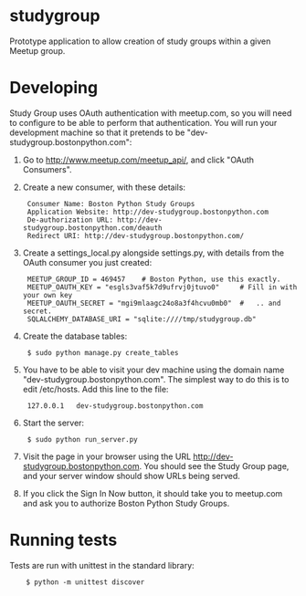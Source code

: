 studygroup
==========

Prototype application to allow creation of study groups within a given Meetup
group.


Developing
==========

Study Group uses OAuth authentication with meetup.com, so you will need to
configure to be able to perform that authentication.  You will run your
development machine so that it pretends to be
"dev-studygroup.bostonpython.com":

1. Go to http://www.meetup.com/meetup_api/, and click "OAuth Consumers".

2. Create a new consumer, with these details:

        Consumer Name: Boston Python Study Groups
        Application Website: http://dev-studygroup.bostonpython.com
        De-authorization URL: http://dev-studygroup.bostonpython.com/deauth
        Redirect URI: http://dev-studygroup.bostonpython.com/

3. Create a settings_local.py alongside settings.py, with details from the
    OAuth consumer you just created:

        MEETUP_GROUP_ID = 469457    # Boston Python, use this exactly.
        MEETUP_OAUTH_KEY = "esgls3vaf5k7d9ufrvj0jtuvo0"     # Fill in with your own key
        MEETUP_OAUTH_SECRET = "mgi9mlaagc24o8a3f4hcvu0mb0"  #   .. and secret.
        SQLALCHEMY_DATABASE_URI = "sqlite:////tmp/studygroup.db"

4. Create the database tables:

        $ sudo python manage.py create_tables

5. You have to be able to visit your dev machine using the domain name
    "dev-studygroup.bostonpython.com".  The simplest way to do this is to edit
    /etc/hosts.  Add this line to the file:

        127.0.0.1   dev-studygroup.bostonpython.com

6. Start the server:

        $ sudo python run_server.py

7. Visit the page in your browser using the URL http://dev-studygroup.bostonpython.com.
    You should see the Study Group page, and your server window should show
    URLs being served.

8. If you click the Sign In Now button, it should take you to meetup.com and
    ask you to authorize Boston Python Study Groups.


Running tests
=============

Tests are run with unittest in the standard library:

        $ python -m unittest discover

